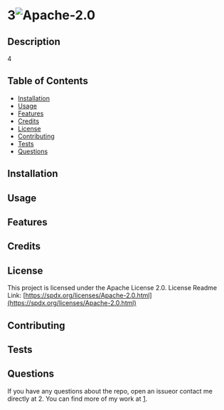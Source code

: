 # 3![Apache-2.0](https://img.shields.io/badge/license-Apache-2.0-brightgreen "Badge")

## Description

4
    
## Table of Contents

* [Installation](#installation)
* [Usage](#usage)
* [Features](#features)
* [Credits](#credits)
* [License](#license)
* [Contributing](#contributing)
* [Tests](#tests)
* [Questions](#questions)

## Installation
## Usage
## Features
## Credits
## License

This project is licensed under the Apache License 2.0.
License Readme Link: [https://spdx.org/licenses/Apache-2.0.html](https://spdx.org/licenses/Apache-2.0.html)
    
## Contributing
## Tests
## Questions

If you have any questions about the repo, open an issueor contact me directly at 2.
You can find more of my work at [1](https://github.com/1).
    
